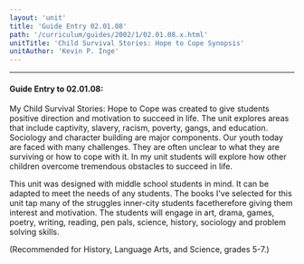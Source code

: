 ```yaml
---
layout: 'unit'
title: 'Guide Entry 02.01.08'
path: '/curriculum/guides/2002/1/02.01.08.x.html'
unitTitle: 'Child Survival Stories: Hope to Cope Synopsis'
unitAuthor: 'Kevin P. Inge'
---
```


<body>
<hr/>
 <h4>
  Guide Entry to 02.01.08:
 </h4>
 <p>
  My Child Survival Stories: Hope to Cope was created to give students positive direction and motivation to succeed in life. The unit explores areas that include captivity, slavery, racism, poverty, gangs, and education. Sociology and character building are major components. Our youth today are faced with many challenges. They are often unclear to what they are surviving or how to cope with it. In my unit students will explore how other children overcome tremendous obstacles to succeed in life.
 </p>
<p>
  This unit was designed with middle school students in mind. It can be adapted to meet the needs of any students. The books I've selected for this unit tap many of the struggles inner-city students facetherefore giving them interest and motivation. The students will engage in art, drama, games, poetry, writing, reading, pen pals, science, history, sociology and problem solving skills.
 </p>
<p>
  (Recommended for History, Language Arts, and Science, grades 5-7.)
 </p>

</body>
